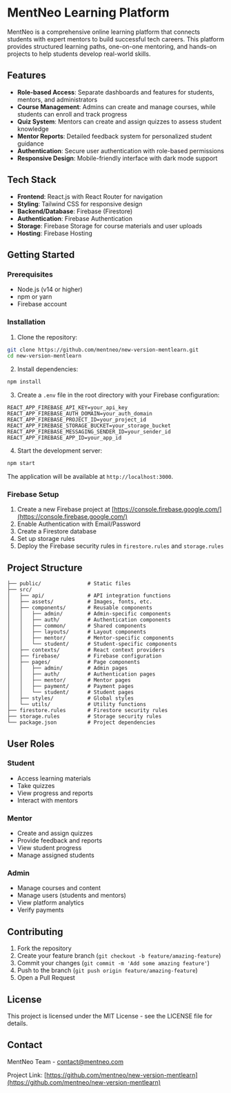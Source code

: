 # MentNeo Learning Platform

MentNeo is a comprehensive online learning platform that connects students with expert mentors to build successful tech careers. This platform provides structured learning paths, one-on-one mentoring, and hands-on projects to help students develop real-world skills.

## Features

- **Role-based Access**: Separate dashboards and features for students, mentors, and administrators
- **Course Management**: Admins can create and manage courses, while students can enroll and track progress
- **Quiz System**: Mentors can create and assign quizzes to assess student knowledge
- **Mentor Reports**: Detailed feedback system for personalized student guidance
- **Authentication**: Secure user authentication with role-based permissions
- **Responsive Design**: Mobile-friendly interface with dark mode support

## Tech Stack

- **Frontend**: React.js with React Router for navigation
- **Styling**: Tailwind CSS for responsive design
- **Backend/Database**: Firebase (Firestore)
- **Authentication**: Firebase Authentication
- **Storage**: Firebase Storage for course materials and user uploads
- **Hosting**: Firebase Hosting

## Getting Started

### Prerequisites

- Node.js (v14 or higher)
- npm or yarn
- Firebase account

### Installation

1. Clone the repository:
```bash
git clone https://github.com/mentneo/new-version-mentlearn.git
cd new-version-mentlearn
```

2. Install dependencies:
```bash
npm install
```

3. Create a `.env` file in the root directory with your Firebase configuration:
```
REACT_APP_FIREBASE_API_KEY=your_api_key
REACT_APP_FIREBASE_AUTH_DOMAIN=your_auth_domain
REACT_APP_FIREBASE_PROJECT_ID=your_project_id
REACT_APP_FIREBASE_STORAGE_BUCKET=your_storage_bucket
REACT_APP_FIREBASE_MESSAGING_SENDER_ID=your_sender_id
REACT_APP_FIREBASE_APP_ID=your_app_id
```

4. Start the development server:
```bash
npm start
```

The application will be available at `http://localhost:3000`.

### Firebase Setup

1. Create a new Firebase project at [https://console.firebase.google.com/](https://console.firebase.google.com/)
2. Enable Authentication with Email/Password
3. Create a Firestore database
4. Set up storage rules
5. Deploy the Firebase security rules in `firestore.rules` and `storage.rules`

## Project Structure

```
├── public/               # Static files
├── src/
│   ├── api/              # API integration functions
│   ├── assets/           # Images, fonts, etc.
│   ├── components/       # Reusable components
│   │   ├── admin/        # Admin-specific components
│   │   ├── auth/         # Authentication components
│   │   ├── common/       # Shared components
│   │   ├── layouts/      # Layout components
│   │   ├── mentor/       # Mentor-specific components
│   │   └── student/      # Student-specific components
│   ├── contexts/         # React context providers
│   ├── firebase/         # Firebase configuration
│   ├── pages/            # Page components
│   │   ├── admin/        # Admin pages
│   │   ├── auth/         # Authentication pages
│   │   ├── mentor/       # Mentor pages
│   │   ├── payment/      # Payment pages
│   │   └── student/      # Student pages
│   ├── styles/           # Global styles
│   └── utils/            # Utility functions
├── firestore.rules       # Firestore security rules
├── storage.rules         # Storage security rules
└── package.json          # Project dependencies
```

## User Roles

### Student
- Access learning materials
- Take quizzes
- View progress and reports
- Interact with mentors

### Mentor
- Create and assign quizzes
- Provide feedback and reports
- View student progress
- Manage assigned students

### Admin
- Manage courses and content
- Manage users (students and mentors)
- View platform analytics
- Verify payments

## Contributing

1. Fork the repository
2. Create your feature branch (`git checkout -b feature/amazing-feature`)
3. Commit your changes (`git commit -m 'Add some amazing feature'`)
4. Push to the branch (`git push origin feature/amazing-feature`)
5. Open a Pull Request

## License

This project is licensed under the MIT License - see the LICENSE file for details.

## Contact

MentNeo Team - contact@mentneo.com

Project Link: [https://github.com/mentneo/new-version-mentlearn](https://github.com/mentneo/new-version-mentlearn)
